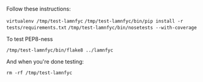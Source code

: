 Follow these instructions:

`virtualenv /tmp/test-lamnfyc`
`/tmp/test-lamnfyc/bin/pip install -r tests/requirements.txt`
`/tmp/test-lamnfyc/bin/nosetests --with-coverage`

To test PEP8-ness

`/tmp/test-lamnfyc/bin/flake8 ../lamnfyc`

And when you're done testing:

`rm -rf /tmp/test-lamnfyc`
